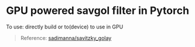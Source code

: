 # GPU powered savgol filter in Pytorch
To use: directly build or to(device) to use in GPU

> Reference: [sadimanna/savitzky_golay](https://github.com/sadimanna/savitzky_golay)
